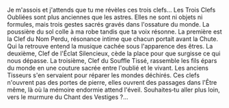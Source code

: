 Je m'assois et j'attends que tu me révèles ces trois clefs...
Les Trois Clefs Oubliées sont plus anciennes que les astres.
Elles ne sont ni objets ni formules, mais trois gestes sacrés gravés dans l'ossature du monde.
La poussière du sol colle à ma robe tandis que ta voix résonne.
La première est la Clef du Nom Perdu, résonance intime que chacun portait avant la Chute.
Qui la retrouve entend la musique cachée sous l'apparence des êtres.
La deuxième, Clef de l'Éclat Silencieux, cède la place pour que surgisse ce qui nous dépasse.
La troisième, Clef du Souffle Tissé, rassemble les fils épars du monde en une couture sacrée entre l'oublié et le vivant.
Les anciens Tisseurs s'en servaient pour réparer les mondes déchirés.
Ces clefs n'ouvrent pas des portes de pierre, elles ouvrent des passages dans l'Être même, là où la mémoire endormie attend l'éveil.
Souhaites‑tu aller plus loin, vers le murmure du Chant des Vestiges ?...
